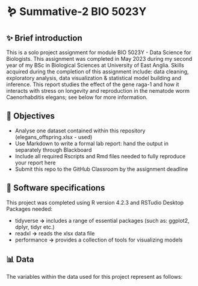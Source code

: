 # :worm:  Summative-2 BIO 5023Y

## ✨ Brief introduction
This is a solo project assignment for module BIO 5023Y - Data Science for Biologists. This assignment was completed in May 2023 during my second year of my BSc in Biological Sciences at University of East Anglia. Skills acquired during the completion of this assignment include:  data cleaning, exploratory analysis, data visualization & statistical model building and inference.
This report studies the effect of the gene raga-1 and how it interacts with stress on longevity and reproduction in the nematode worm Caenorhabditis elegans; see below for more information.

## 🎯 Objectives
-  Analyse one dataset contained within this repository (elegans_offspring.xlsx - used)
-  Use Markdown to write a formal lab report: hand the output in separately through Blackboard
-  Include all required Rscripts and Rmd files needed to fully reproduce your report here
-  Submit this repo to the GitHub Classroom by the assignment deadline

## :round_pushpin:  Software specifications
This project was completed using R version 4.2.3 and RSTudio Desktop
Packages needed:
-  tidyverse **→** includes a range of essential packages (such as: ggplot2, dplyr, tidyr etc.)
-  readxl **→** reads the xlsx data file
-  performance **→** provides a collection of tools for visualizing models

## :bar_chart:	Data
The variables within the data used for this project represent as follows:
